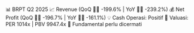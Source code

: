📊 BRPT Q2 2025
📈 Revenue (QoQ 🔻🔴 -199.6% | YoY 🔻🔴 -239.2%)
💰 Net Profit (QoQ 🔻🔴 -196.7% | YoY 🔻🔴 -161.1%)
💡 Cash Operasi: Positif
🧮 Valuasi: PER 1014x | PBV 9947.4x
🧱 Fundamental perlu dicermati
